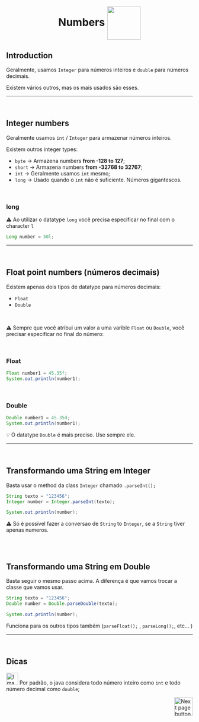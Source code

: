 <h1 align="center"> Numbers <img src="https://cdn-icons-png.flaticon.com/512/709/709337.png" alt="" width="90px" align="center"></h1>

## Introduction
Geralmente, usamos `Integer` para números inteiros e `double` para números decimais.

Existem vários outros, mas os mais usados são esses.

<hr>
<br>

## Integer numbers
Geralmente usamos `int` / `Integer` para armazenar números inteiros.

Existem outros integer types:

- `byte` ->  Armazena numbers **from -128 to 127**;
- `short` -> Armazena numbers **from -32768 to 32767**;
- `int` ->  Geralmente usamos `int` mesmo;
- `long` -> Usado quando o `int` não é suficiente. Números gigantescos.

<br>


### long
:warning: Ao utilizar o datatype `long` você precisa especificar no final com o character `l`

```java
Long number = 50l;
```



<hr>
<br>

## Float point numbers (números decimais)
Existem apenas dois tipos de datatype para números decimais:

- `Float`
- `Double`

<br>

:warning: Sempre que você atribui um valor a uma varible `Float` ou `Double`, você precisar especificar no final do número:

<br>

### Float

```java
Float number1 = 45.35f;
System.out.println(number1);
```

<br>

### Double

```java
Double number1 = 45.35d;
System.out.println(number1);
```

:bulb: O datatype `Double` é mais preciso. Use sempre ele.

<hr>
<br>

## Transformando uma String em Integer
Basta usar o method da class `Integer` chamado `.parseInt();`

```java
String texto = "123456";
Integer number = Integer.parseInt(texto);

System.out.println(number);
```

:warning: Só é possível fazer a conversao de `String` to `Integer`, se a `String` tiver apenas numeros.

<br>
<br>

## Transformando uma String em Double
Basta seguir o mesmo passo acima. A diferença é que vamos trocar a classe que vamos usar.

```java
String texto = "123456";
Double number = Double.parseDouble(texto);

System.out.println(number);
```
Funciona para os outros tipos também (`parseFloat();` , `parseLong();`, etc... )

<hr>
<br>

## Dicas

<img src="https://cdn-icons-png.flaticon.com/512/2810/2810051.png" alt="Imagem de uma cabeça e um livro, simbolizando a memorização" width="32px"> Por padrão, o java considera todo número inteiro como `int` e todo número decimal como `double`;
<!--


<br>
<br>

<!-- Botão para próxima página -->
<a href="https://github.com/lGabrielDev/02.java/blob/main/Estudo/4.1.dataTypes/3.boolean.md"><img src="https://cdn-icons-png.flaticon.com/512/8175/8175884.png" alt="Next page button" width="50px" align="right"></a>